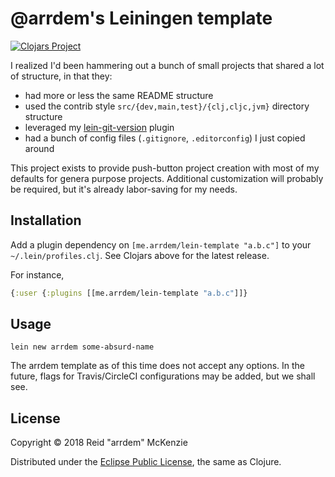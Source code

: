# @arrdem's Leiningen template

[![Clojars Project](https://img.shields.io/clojars/v/me.arrdem/lein-template.svg)](https://clojars.org/me.arrdem/lein-template)

I realized I'd been hammering out a bunch of small projects that shared a lot of structure, in that
they:

- had more or less the same README structure
- used the contrib style `src/{dev,main,test}/{clj,cljc,jvm}` directory structure
- leveraged my [lein-git-version](https://github.com/arrdem/lein-git-version) plugin
- had a bunch of config files (`.gitignore`, `.editorconfig`) I just copied around

This project exists to provide push-button project creation with most of my defaults for genera
purpose projects. Additional customization will probably be required, but it's already labor-saving
for my needs.

## Installation

Add a plugin dependency on `[me.arrdem/lein-template "a.b.c"]` to your `~/.lein/profiles.clj`. See
Clojars above for the latest release.

For instance,

``` clojure
{:user {:plugins [[me.arrdem/lein-template "a.b.c"]]}
```

## Usage

    lein new arrdem some-absurd-name

The arrdem template as of this time does not accept any options. In the future, flags for
Travis/CircleCI configurations may be added, but we shall see.

## License

Copyright © 2018 Reid "arrdem" McKenzie

Distributed under the [Eclipse Public License](./LICENSE), the same as Clojure.
